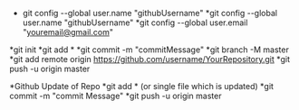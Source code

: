 * git config --global user.name "githubUsername"
*git config --global user.name "githubUsername"
*git config --global user.email "youremail@gmail.com"



*git init
*git add *
*git commit -m "commitMessage"
*git branch -M master
*git add remote origin https://github.com/username/YourRepository.git
*git push -u origin master

*Github Update of Repo
*git add * (or single file which is updated)
*git commit -m "commit Message"
*git push -u origin master